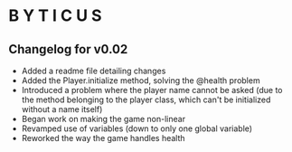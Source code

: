 # B Y T I C U S

## Changelog for v0.02
* Added a readme file detailing changes
* Added the Player.initialize method, solving the @health problem
* Introduced a problem where the player name cannot be asked (due to the method belonging to the player class, which can't be initialized without a name itself)
* Began work on making the game non-linear
* Revamped use of variables (down to only one global variable)
* Reworked the way the game handles health